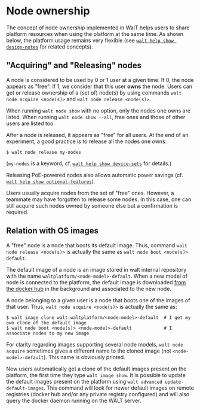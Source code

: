 
# Node ownership

The concept of node ownership implemented in WalT helps users to share platform resources when using the platform at the same time.
As shown below, the platform usage remains very flexible (see [`walt help show design-notes`](design-notes.md) for related concepts).


## "Acquiring" and "Releasing" nodes

A node is considered to be used by 0 or 1 user at a given time. If 0, the node appears as "free". If 1, we consider that this user **owns** the node.
Users can get or release ownership of a (set of) node(s) by using commands `walt node acquire <node(s)>` and `walt node release <node(s)>`.

When running `walt node show` with no option, only the nodes one owns are listed.
When running `walt node show --all`, free ones and those of other users are listed too.

After a node is released, it appears as "free" for all users.
At the end of an experiment, a good practice is to release all the nodes one owns:
```
$ walt node release my-nodes
```
(`my-nodes` is a keyword, cf. [`walt help show device-sets`](device-sets.md) for details.)

Releasing PoE-powered nodes also allows automatic power savings (cf. [`walt help show optional-features`](optional-features.md)).

Users usually acquire nodes from the set of "free" ones. However, a teammate may have forgotten to release some nodes.
In this case, one can still acquire such nodes owned by someone else but a confirmation is required.


## Relation with OS images

A "free" node is a node that boots its default image.
Thus, command `walt node release <node(s)>` is actually the same as `walt node boot <node(s)> default`.

The default image of a node is an image stored in walt internal repository with the name `waltplatform/<node-model>-default`.
When a new model of node is connected to the platform, the default image is downloaded [from the docker hub](https://hub.docker.com/u/waltplatform)
in the background and associated to the new node.

A node belonging to a given user is a node that boots one of the images of that user.
Thus, `walt node acquire <node(s)>` is actually the same as:
```
$ walt image clone walt:waltplatform/<node-model>-default  # I get my own clone of the default image
$ walt node boot <node(s)> <node-model>-default            # I associate nodes to my new image
```
For clarity regarding images supporting several node models, `walt node acquire` sometimes gives a different name to the cloned image (not `<node-model>-default`).
This name is obviously printed.

New users automatically get a clone of the default images present on the platform, the first time they type `walt image show`.
It is possible to update the default images present on the platform using `walt advanced update-default-images`. This command will look for newer
default images on remote registries (docker hub and/or any private registry configured) and will also query the docker daemon running on the WALT server.
